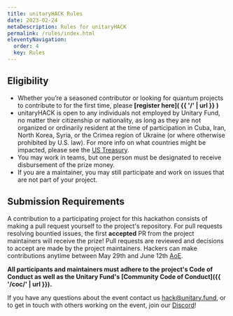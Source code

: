 ```yaml
---
title: unitaryHACK Rules
date: 2023-02-24
metaDescription: Rules for unitaryHACK
permalink: /rules/index.html
eleventyNavigation:
  order: 4
  key: Rules
---
```


## Eligibility
- Whether you’re a seasoned contributor or looking for quantum projects to contribute to for the first time, please **[register here]( {{ '/' | url }} )**
- unitaryHACK is open to any individuals not employed by Unitary Fund, no matter their citizenship or nationality, as long as they are not organized or ordinarily resident at the time of participation in Cuba, Iran, North Korea, Syria, or the Crimea region of Ukraine (or where otherwise prohibited by U.S. law). For more info on what countries might be impacted, please see the [US Treasury](https://home.treasury.gov/policy-issues/financial-sanctions/sanctions-programs-and-country-information).
- You may work in teams, but one person must be designated to receive disbursement of the prize money.
- If you are a maintainer, you may still participate and work on issues that are not part of your project.

## Submission Requirements
A contribution to a participating project for this hackathon consists of making a pull request yourself to the project's repository. For pull requests resolving bountied issues, the first **accepted** PR from the project maintainers will receive the prize! Pull requests are reviewed and decisions to accept are made by the project maintainers. Hackers can make contributions anytime between May 29th and June 12th [AoE](https://time.is/Anywhere_on_Earth).

**All participants and maintainers must adhere to the project's Code of Conduct as well as the Unitary Fund's [Community Code of Conduct]({{ '/coc/' | url }}).**

If you have any questions about the event contact us [hack@unitary.fund](mailto:hack@unitary.fund), or to get in touch with others working on the event, join our [Discord](http://discord.unitary.fund)!
